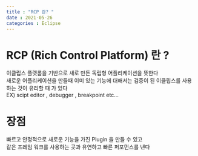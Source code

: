 ```yaml
---
title : "RCP 란? "
date : 2021-05-26
categories : Eclipse
---  
```


# RCP (Rich Control Platform) 란 ?  
  
이클립스 플랫롬을 기반으로 새로 만든 독립형 어플리케이션을 뜻한다  
새로운 어플리케이션을 만들때 이미 있는 기능에 대해서는 검증이 된 이클립스를 사용 하는 것이 유리할 때 가 있다  
EX) scipt editor , debugger , breakpoint etc...  


# 장점  
  
빠르고 안정적으로 새로운 기능을 가진 Plugin 을 만들 수 있고  
같은 프레임 워크를 사용하는 곳과 유연하고 빠른 퍼포먼스를 낸다





